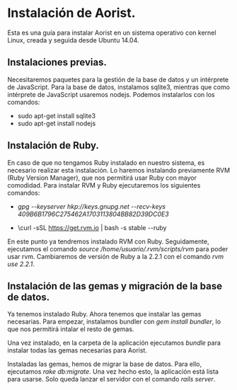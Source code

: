 # Instalación de Aorist.

Esta es una guía para instalar Aorist en un sistema operativo con kernel Linux, creada y seguida desde Ubuntu 14.04. 

## Instalaciones previas. 

Necesitaremos paquetes para la gestión de la base de datos y un intérprete de JavaScript. Para la base de datos, instalamos sqlite3, mientras que como intérprete de JavaScript usaremos nodejs. Podemos instalarlos con los comandos: 

- sudo apt-get install sqlite3
- sudo apt-get install nodejs

## Instalación de Ruby. 

En caso de que no tengamos Ruby instalado en nuestro sistema, es necesario realizar esta instalación. Lo haremos instalando previamente RVM (Ruby Version Manager), que nos permitirá usar Ruby con mayor comodidad. Para instalar RVM y Ruby ejecutaremos los siguientes comandos: 

- *gpg --keyserver hkp://keys.gnupg.net --recv-keys 409B6B1796C275462A1703113804BB82D39DC0E3* 

- \\curl -sSL https://get.rvm.io | bash -s stable --ruby

En este punto ya tendremos instalado RVM con Ruby. Seguidamente,  ejecutamos el comando *source /home/usuario/.rvm/scripts/rvm* para poder usar rvm. Cambiaremos de versión de Ruby a la 2.2.1 con el comando *rvm use 2.2.1*.

## Instalación de las gemas y migración de la base de datos. 

Ya tenemos instalado Ruby. Ahora tenemos que instalar las gemas necesarias. Para empezar, instalamos bundler con *gem install bundler*, lo que nos permitirá intalar el resto de gemas.

Una vez instalado, en la carpeta de la aplicación ejecutamos *bundle* para instalar todas las gemas necesarias para Aorist. 

Instaladas las gemas, hemos de migrar la base de datos. Para ello, ejecutamos *rake db:migrate*. Una vez hecho esto, la aplicación está lista para usarse. Solo queda lanzar el servidor con el comando *rails server*. 




